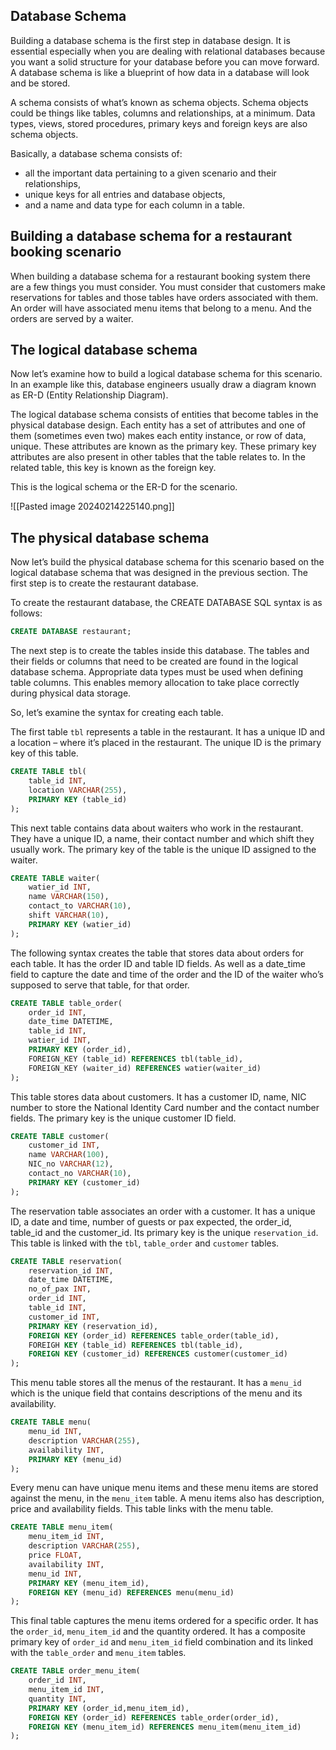 ## Database Schema

Building a database schema is the first step in database design. It is essential especially when you are dealing with relational databases because you want a solid structure for your database before you can move forward. A database schema is like a blueprint of how data in a database will look and be stored. 

A schema consists of what’s known as schema objects. Schema objects could be things like tables, columns and relationships, at a minimum. Data types, views, stored procedures, primary keys and foreign keys are also schema objects.

Basically, a database schema consists of:
- all the important data pertaining to a given scenario and their relationships,    
- unique keys for all entries and database objects,
- and a name and data type for each column in a table.

## Building a database schema for a restaurant booking scenario

When building a database schema for a restaurant booking system there are a few things you must consider. You must consider that customers make reservations for tables and those tables have orders associated with them. An order will have associated menu items that belong to a menu. And the orders are served by a waiter.

## The logical database schema

Now let’s examine how to build a logical database schema for this scenario. In an example like this, database engineers usually draw a diagram known as ER-D (Entity Relationship Diagram).

The logical database schema consists of entities that become tables in the physical database design. Each entity has a set of attributes and one of them (sometimes even two) makes each entity instance, or row of data, unique. These attributes are known as the primary key. These primary key attributes are also present in other tables that the table relates to. In the related table, this key is known as the foreign key.

This is the logical schema or the ER-D for the scenario.

![[Pasted image 20240214225140.png]]

## The physical database schema

Now let’s build the physical database schema for this scenario based on the logical database schema that was designed in the previous section. The first step is to create the restaurant database.

To create the restaurant database, the CREATE DATABASE SQL syntax is as follows:

```sql
CREATE DATABASE restaurant;
```
    
The next step is to create the tables inside this database. The tables and their fields or columns that need to be created are found in the logical database schema. Appropriate data types must be used when defining table columns. This enables memory allocation to take place correctly during physical data storage.

So, let’s examine the syntax for creating each table.

The first table `tbl` represents a table in the restaurant. It has a unique ID and a location – where it’s placed in the restaurant. The unique ID is the primary key of this table.
```sql
CREATE TABLE tbl(
	table_id INT,
	location VARCHAR(255),
	PRIMARY KEY (table_id)
);
```

This next table contains data about waiters who work in the restaurant. They have a unique ID, a name, their contact number and which shift they usually work. The primary key of the table is the unique ID assigned to the waiter.
```sql
CREATE TABLE waiter(
	watier_id INT,
	name VARCHAR(150),
	contact_to VARCHAR(10),
	shift VARCHAR(10),
	PRIMARY KEY (watier_id)
);
```

The following syntax creates the table that stores data about orders for each table. It has the order ID and table ID fields. As well as a date_time field to capture the date and time of the order and the ID of the waiter who’s supposed to serve that table, for that order.
```sql
CREATE TABLE table_order(
	order_id INT,
	date_time DATETIME,
	table_id INT,
	watier_id INT,
	PRIMARY KEY (order_id),
	FOREIGN_KEY (table_id) REFERENCES tbl(table_id),
	FOREIGN_KEY (waiter_id) REFERENCES watier(waiter_id)
);
```

This table stores data about customers. It has a customer ID, name, NIC number to store the National Identity Card number and the contact number fields. The primary key is the unique customer ID field.
```sql
CREATE TABLE customer(
	customer_id INT,
	name VARCHAR(100),
	NIC_no VARCHAR(12),
	contact_no VARCHAR(10),
	PRIMARY KEY (customer_id)
);
```

The reservation table associates an order with a customer. It has a unique ID, a date and time, number of guests or pax expected, the order_id, table_id and the customer_id. Its primary key is the unique `reservation_id`. This table is linked with the `tbl`, `table_order` and `customer` tables.
```sql
CREATE TABLE reservation(
	reservation_id INT,
	date_time DATETIME,
	no_of_pax INT,
	order_id INT,
	table_id INT,
	customer_id INT,
	PRIMARY KEY (reservation_id),
	FOREIGN KEY (order_id) REFERENCES table_order(table_id),
	FOREIGH KEY (table_id) REFERENCES tbl(table_id),
	FOREIGN KEY (customer_id) REFERENCES customer(customer_id)
);
```

This menu table stores all the menus of the restaurant. It has a `menu_id` which is the unique field that contains descriptions of the menu and its availability.
```sql
CREATE TABLE menu(
	menu_id INT,
	description VARCHAR(255),
	availability INT,
	PRIMARY KEY (menu_id)
);
```

Every menu can have unique menu items and these menu items are stored against the menu, in the `menu_item` table. A menu items also has description, price and availability fields. This table links with the menu table.
```sql
CREATE TABLE menu_item(
	menu_item_id INT,
	description VARCHAR(255),
	price FLOAT,
	availability INT,
	menu_id INT,
	PRIMARY KEY (menu_item_id),
	FOREIGN KEY (menu_id) REFERENCES menu(menu_id)
);
```

This final table captures the menu items ordered for a specific order. It has the `order_id`, `menu_item_id` and the quantity ordered. It has a composite primary key of `order_id` and `menu_item_id` field combination and its linked with the `table_order` and `menu_item` tables.
```sql
CREATE TABLE order_menu_item(
	order_id INT,
	menu_item_id INT,
	quantity INT,
	PRIMARY KEY (order_id,menu_item_id),
	FOREIGN KEY (order_id) REFERENCES table_order(order_id),
	FOREIGN KEY (menu_item_id) REFERENCES menu_item(menu_item_id)
);
```
